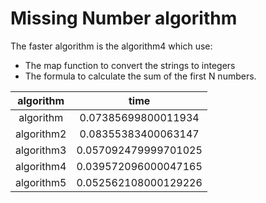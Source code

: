 # Missing Number algorithm

The faster algorithm is the algorithm4 which use:
- The map function to convert the strings to integers
- The formula to calculate the sum of the first N numbers.

| algorithm  | time               |
| :---------:|:------------------:| 
| algorithm  |0.07385699800011934 |
| algorithm2 |0.08355383400063147 |
| algorithm3 |0.057092479999701025|
| algorithm4 |0.039572096000047165|
| algorithm5 |0.052562108000129226|

